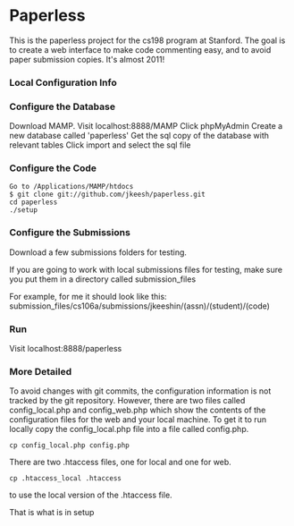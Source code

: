 # Paperless

This is the paperless project for the cs198 program at Stanford. 
The goal is to create a web interface to make code commenting 
easy, and to avoid paper submission copies. It's almost 2011!

### Local Configuration Info


### Configure the Database

Download MAMP.
Visit localhost:8888/MAMP
Click phpMyAdmin
Create a new database called 'paperless'
Get the sql copy of the database with relevant tables
Click import and select the sql file

### Configure the Code

    Go to /Applications/MAMP/htdocs
    $ git clone git://github.com/jkeesh/paperless.git
    cd paperless
    ./setup

### Configure the Submissions

Download a few submissions folders for testing.

If you are going to work with local submissions files for testing, 
make sure you put them in a directory called submission_files

For example, for me it should look like this:
submission_files/cs106a/submissions/jkeeshin/(assn)/(student)/(code)

### Run

Visit localhost:8888/paperless


### More Detailed

To avoid changes with git commits, the configuration information
is not tracked by the git repository. However, there are two
files called config_local.php and config_web.php which show the 
contents of the configuration files for the web and your local 
machine. To get it to run locally copy the config_local.php file
into a file called config.php.

    cp config_local.php config.php

There are two .htaccess files, one for local and one for web.

    cp .htaccess_local .htaccess 

to use the local version of the .htaccess file.

That is what is in setup
